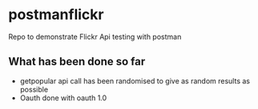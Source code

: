 # postmanflickr
Repo to demonstrate Flickr Api testing with postman

## What has been done so far
- getpopular api call has been randomised to give as random results as possible
- Oauth done  with oauth 1.0
